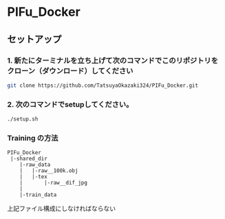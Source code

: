 # PIFu_Docker

## セットアップ

### 1. 新たにターミナルを立ち上げて次のコマンドでこのリポジトリをクローン（ダウンロード）してください
```sh
git clone https://github.com/TatsuyaOkazaki324/PIFu_Docker.git
```

### 2. 次のコマンドでsetupしてください。
```sh
./setup.sh
```

### Training の方法
```
PIFu_Docker
 |-shared_dir
    |-raw_data
    |   |-raw__100k.obj
    |   |-tex
    |       |-raw__dif_jpg
    |
    |-train_data
```
上記ファイル構成にしなければならない